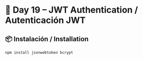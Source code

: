 # 📅 Day 19 – JWT Authentication / Autenticación JWT

## 📦 Instalación / Installation
```bash
npm install jsonwebtoken bcrypt
